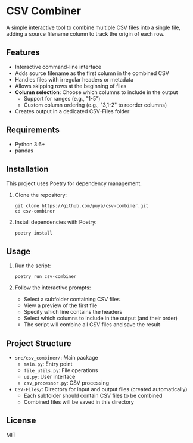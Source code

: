 # CSV Combiner

A simple interactive tool to combine multiple CSV files into a single file, adding a source filename column to track the origin of each row.

## Features

- Interactive command-line interface
- Adds source filename as the first column in the combined CSV
- Handles files with irregular headers or metadata
- Allows skipping rows at the beginning of files
- **Column selection**: Choose which columns to include in the output
  - Support for ranges (e.g., "1-5")
  - Custom column ordering (e.g., "3,1-2" to reorder columns)
- Creates output in a dedicated CSV-Files folder

## Requirements

- Python 3.6+
- pandas

## Installation

This project uses Poetry for dependency management.

1. Clone the repository:
   ```
   git clone https://github.com/puya/csv-combiner.git
   cd csv-combiner
   ```

2. Install dependencies with Poetry:
   ```
   poetry install
   ```

## Usage

1. Run the script:
   ```
   poetry run csv-combiner
   ```

2. Follow the interactive prompts:
   - Select a subfolder containing CSV files
   - View a preview of the first file
   - Specify which line contains the headers
   - Select which columns to include in the output (and their order)
   - The script will combine all CSV files and save the result

## Project Structure

- `src/csv_combiner/`: Main package
  - `main.py`: Entry point
  - `file_utils.py`: File operations
  - `ui.py`: User interface
  - `csv_processor.py`: CSV processing
- `CSV-Files/`: Directory for input and output files (created automatically)
  - Each subfolder should contain CSV files to be combined
  - Combined files will be saved in this directory

## License

MIT 